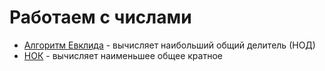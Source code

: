 # Работаем с числами

* [Алгоритм Евклида](euclidian_algorithm.py) - вычисляет наибольший общий делитель (НОД)
* [НОК](nok.py) - вычисляет наименьшее общее кратное